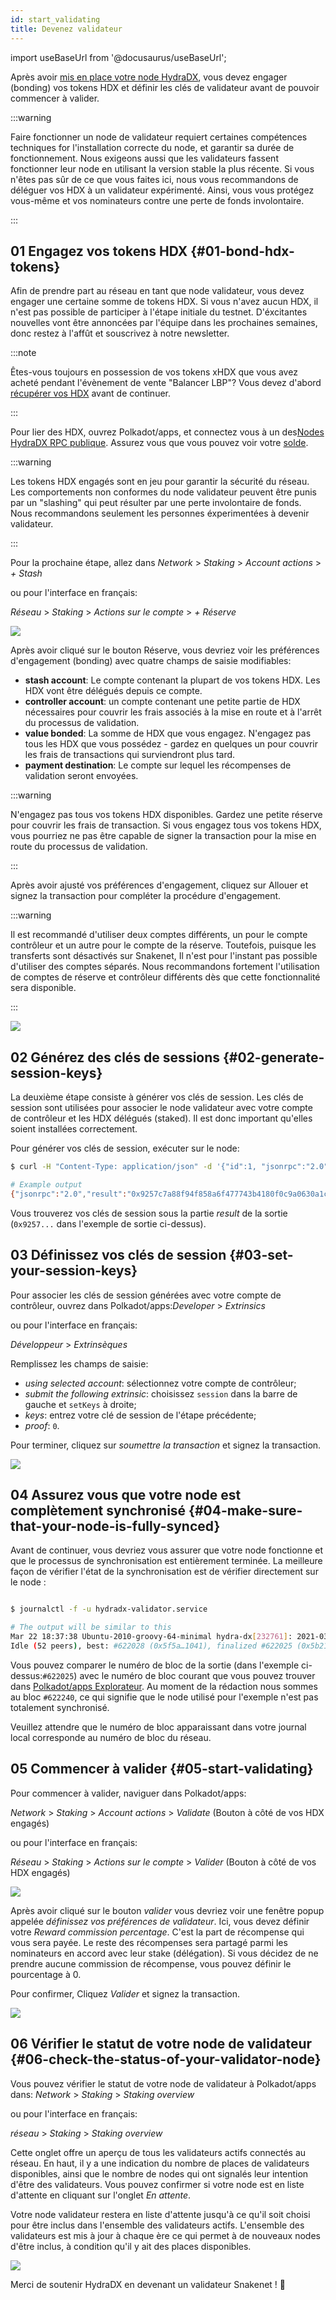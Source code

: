 ```yaml
---
id: start_validating 
title: Devenez validateur
---
```


import useBaseUrl from '@docusaurus/useBaseUrl';

Après avoir [mis en place votre node HydraDX](/node_setup), vous devez engager (bonding) vos tokens HDX et définir les clés de validateur avant de pouvoir commencer à valider.

:::warning

Faire fonctionner un node de validateur requiert certaines compétences techniques for l'installation correcte du node, et garantir sa durée de fonctionnement. Nous exigeons aussi que les validateurs fassent fonctionner leur node en utilisant la version stable la plus récente. Si vous n'êtes pas sûr de ce que vous faites ici, nous vous recommandons de déléguer vos HDX à un validateur expérimenté. Ainsi, vous vous protégez vous-même et vos nominateurs contre une perte de fonds involontaire.

:::

## 01 Engagez vos tokens HDX {#01-bond-hdx-tokens}

Afin de prendre part au réseau en tant que node validateur, vous devez engager une certaine somme de tokens HDX. Si vous n'avez aucun HDX, il n'est pas possible de participer à l'étape initiale du testnet. D'éxcitantes nouvelles vont être annoncées par l'équipe dans les prochaines semaines, donc restez à l'affût et souscrivez à notre newsletter.

:::note

Êtes-vous toujours en possession de vos tokens xHDX que vous avez acheté pendant l'évènement de vente "Balancer LBP"? Vous devez d'abord [récupérer vos HDX](/claim) avant de continuer.

:::

Pour lier des HDX, ouvrez Polkadot/apps, et connectez vous à un des[Nodes HydraDX RPC publique](/polkadotjs_apps_public). Assurez vous que vous pouvez voir votre [solde](https://polkadot.js.org/apps/?rpc=wss%3A%2F%2Frpc-01.snakenet.hydradx.io#/accounts).

:::warning

Les tokens HDX engagés sont en jeu pour garantir la sécurité du réseau. Les comportements non conformes du node validateur peuvent être punis par un "slashing" qui peut résulter par une perte involontaire de fonds. Nous recommandons seulement les personnes éxperimentées à devenir validateur.

:::

Pour la prochaine étape, allez dans *Network* > *Staking* > *Account actions* > *+ Stash*

ou pour l'interface en français:

*Réseau* > *Staking* > *Actions sur le compte* > *+ Réserve*

<div style={{textAlign: 'center'}}>
  <img src={useBaseUrl('/validator-guide/bond-hdx-1.png')} />
</div>

Après avoir cliqué sur le bouton Réserve, vous devriez voir les préférences d'engagement (bonding)  avec quatre champs de saisie modifiables:
* **stash account**: Le compte contenant la plupart de vos tokens HDX. Les HDX vont être délégués depuis ce compte.
* **controller account**: un compte contenant une petite partie de HDX nécessaires pour couvrir les frais associés à la mise en route et à l'arrêt du processus de validation.
* **value bonded**: La somme de HDX que vous engagez. N'engagez pas tous les HDX que vous possédez - gardez en quelques un pour couvrir les frais de transactions qui surviendront plus tard.
* **payment destination**: Le compte sur lequel les récompenses de validation seront envoyées.

:::warning

N'engagez pas tous vos tokens HDX disponibles. Gardez une petite réserve pour couvrir les frais de transaction. Si vous engagez tous vos tokens HDX, vous pourriez ne pas être capable de signer la transaction pour la mise en route du processus de validation.

:::

Après avoir ajusté vos préférences d'engagement, cliquez sur Allouer et signez la transaction pour compléter la procédure d'engagement.

:::warning

Il est recommandé d'utiliser deux comptes différents, un pour le compte contrôleur et un autre pour le compte de la réserve. Toutefois, puisque les transferts sont désactivés sur Snakenet, Il n'est pour l'instant pas possible d'utiliser des comptes séparés. Nous recommandons fortement l'utilisation de comptes de réserve et contrôleur différents dès que cette fonctionnalité sera disponible.


:::

<div style={{textAlign: 'center'}}>
  <img src={useBaseUrl('/validator-guide/bond-hdx-2.png')} />
</div>

## 02 Générez des clés de sessions {#02-generate-session-keys}

La deuxième étape consiste à générer vos clés de session. Les clés de session sont utilisées pour associer le node validateur avec votre compte de contrôleur et les HDX délégués (staked). Il est donc important qu'elles soient installées correctement. 

Pour générer vos clés de session, exécuter sur le node:

```bash
$ curl -H "Content-Type: application/json" -d '{"id":1, "jsonrpc":"2.0", "method": "author_rotateKeys", "params":[]}' http://localhost:9933

# Example output
{"jsonrpc":"2.0","result":"0x9257c7a88f94f858a6f477743b4180f0c9a0630a1cea85c3f47dc6ca78e503767089bebe02b18765232ecd67b35a7fb18fc3027613840f27aca5a5cc300775391cf298af0f0e0342d0d0d873b1ec703009c6816a471c64b5394267c6fc583c31884ac83d9fed55d5379bbe1579601872ccc577ad044dd449848da1f830dd3e45","id":1}
```

Vous trouverez vos clés de session sous la partie _result_ de la sortie (`0x9257...` dans l'exemple de sortie ci-dessus).


## 03 Définissez vos clés de session {#03-set-your-session-keys}

Pour associer les clés de session générées avec votre compte de contrôleur, ouvrez dans Polkadot/apps:*Developer* > *Extrinsics*

ou pour l'interface en français:

*Développeur* > *Extrinsèques*

Remplissez les champs de saisie:

* _using selected account_: sélectionnez votre compte de contrôleur;
* _submit the following extrinsic_: choisissez `session` dans la barre de gauche et `setKeys` à droite;
* _keys_: entrez votre clé de session de l'étape précédente;
* _proof_: `0`.

Pour terminer, cliquez sur _soumettre la transaction_ et signez la transaction.

<div style={{textAlign: 'center'}}>
  <img src={useBaseUrl('/validator-guide/set-session-keys-1.png')} />
</div>

## 04 Assurez vous que votre node est complètement synchronisé {#04-make-sure-that-your-node-is-fully-synced}

Avant de continuer, vous devriez vous assurer que votre node fonctionne et que le processus de synchronisation est entièrement terminée. La meilleure façon de vérifier l'état de la synchronisation est de vérifier directement sur le node :

```bash

$ journalctl -f -u hydradx-validator.service

# The output will be similar to this
Mar 22 18:37:38 Ubuntu-2010-groovy-64-minimal hydra-dx[232761]: 2021-03-22 18:37:38  💤 
Idle (52 peers), best: #622028 (0x5f5a…1041), finalized #622025 (0x5b21…a746), ⬇ 9.1kiB/s ⬆ 6.1kiB/s

```

Vous pouvez comparer le numéro de bloc de la sortie (dans l'exemple ci-dessus:`#622025`) avec le numéro de bloc courant que vous pouvez trouver dans [Polkadot/apps Explorateur](https://polkadot.js.org/apps/?rpc=wss%3A%2F%2Frpc-01.snakenet.hydradx.io#/explorer). Au moment de la rédaction nous sommes au bloc `#622240`, ce qui signifie que le node utilisé pour l'exemple n'est pas totalement synchronisé. 

Veuillez attendre que le numéro de bloc apparaissant dans votre journal local corresponde au numéro de bloc du réseau.

## 05 Commencer à valider {#05-start-validating}

Pour commencer à valider, naviguer dans Polkadot/apps:

*Network* > *Staking* > *Account actions* > *Validate* (Bouton à côté de vos HDX engagés)

ou pour l'interface en français:

*Réseau* > *Staking* > *Actions sur le compte* > *Valider* (Bouton à côté de vos HDX engagés)

<div style={{textAlign: 'center'}}>
  <img src={useBaseUrl('/validator-guide/validate-1.png')} />
</div>

Après avoir cliqué sur le bouton *valider* vous devriez voir une fenêtre popup appelée *définissez vos préférences de validateur*. Ici, vous devez définir votre _Reward commission percentage_. C'est la part de récompense qui vous sera payée. Le reste des récompenses sera partagé parmi les nominateurs en accord avec leur stake (délégation).  Si vous décidez de ne prendre aucune commission de récompense, vous pouvez définir le pourcentage à 0.

Pour confirmer, Cliquez *Valider* et signez la transaction.

<div style={{textAlign: 'center'}}>
  <img src={useBaseUrl('/validator-guide/validate-2.png')} />
</div>

## 06 Vérifier le statut de votre node de validateur {#06-check-the-status-of-your-validator-node}

Vous pouvez vérifier le statut de votre node de validateur à Polkadot/apps dans: *Network* > *Staking* > *Staking overview*

ou pour l'interface en français:

*réseau* > *Staking* > *Staking overview*

Cette onglet offre un aperçu de tous les validateurs actifs connectés au réseau. En haut, il y a une indication du nombre de places de validateurs disponibles, ainsi que le nombre de nodes qui ont signalés leur intention d'être des validateurs. Vous pouvez confirmer si votre node est en liste d'attente en cliquant sur l'onglet _En attente_.

Votre node validateur restera en liste d'attente jusqu'à ce qu'il soit choisi pour être inclus dans l'ensemble des validateurs actifs. L'ensemble des validateurs est mis à jour à chaque ère ce qui permet à de nouveaux nodes d'être inclus, à condition qu'il y ait des places disponibles.

<div style={{textAlign: 'center'}}>
  <img src={useBaseUrl('/validator-guide/validate-3.png')} />
</div>

Merci de soutenir HydraDX en devenant un validateur Snakenet ! 🎉
